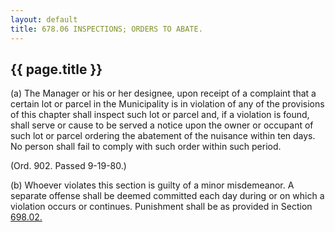 ```yaml
---
layout: default 
title: 678.06 INSPECTIONS; ORDERS TO ABATE.
---
```


{{ page.title }}
----------------

​(a) The Manager or his or her designee, upon receipt of a complaint
that a certain lot or parcel in the Municipality is in violation of any
of the provisions of this chapter shall inspect such lot or parcel and,
if a violation is found, shall serve or cause to be served a notice upon
the owner or occupant of such lot or parcel ordering the abatement of
the nuisance within ten days. No person shall fail to comply with such
order within such period.

(Ord. 902. Passed 9-19-80.)

​(b) Whoever violates this section is guilty of a minor misdemeanor. A
separate offense shall be deemed committed each day during or on which a
violation occurs or continues. Punishment shall be as provided in
Section [698.02.](38e2f631.html)
